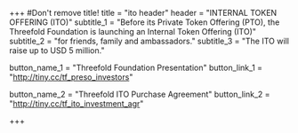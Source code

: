 +++
#Don't remove title!
title = "ito header"
header = "INTERNAL TOKEN OFFERING (ITO)"
subtitle_1 = "Before its Private Token Offering (PTO), the Threefold Foundation is launching an Internal Token Offering (ITO)"
subtitle_2 = "for friends, family and ambassadors."
subtitle_3 = "The ITO will raise up to USD 5 million."

button_name_1 = "Threefold Foundation Presentation"
button_link_1 = "http://tiny.cc/tf_preso_investors"

button_name_2 = "Threefold ITO Purchase Agreement"
button_link_2 = "http://tiny.cc/tf_ito_investment_agr"

+++
